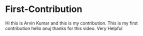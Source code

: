 # First-Contribution
Hi this is Arvin Kumar and this is my contribution.
This is my first contribution
hello anuj thanks for this video. Very Helpful
